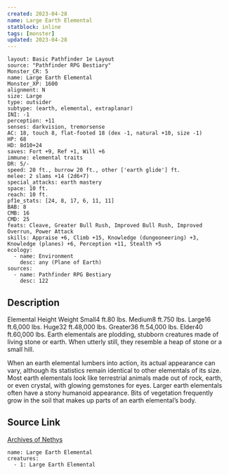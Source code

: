 ```yaml
---
created: 2023-04-28
name: Large Earth Elemental
statblock: inline
tags: [monster]
updated: 2023-04-28
---
```

```statblock
layout: Basic Pathfinder 1e Layout
source: "Pathfinder RPG Bestiary"
Monster_CR: 5
name: Large Earth Elemental
Monster_XP: 1600
alignment: N
size: Large
type: outsider
subtype: (earth, elemental, extraplanar)
INI: -1
perception: +11
senses: darkvision, tremorsense
AC: 18, touch 8, flat-footed 18 (dex -1, natural +10, size -1)
HP: 68
HD: 8d10+24
saves: Fort +9, Ref +1, Will +6
immune: elemental traits
DR: 5/-
speed: 20 ft., burrow 20 ft., other ['earth glide'] ft.
melee: 2 slams +14 (2d6+7)
special_attacks: earth mastery
space: 10 ft.
reach: 10 ft.
pf1e_stats: [24, 8, 17, 6, 11, 11]
BAB: 8
CMB: 16
CMD: 25
feats: Cleave, Greater Bull Rush, Improved Bull Rush, Improved Overrun, Power Attack
skills: Appraise +6, Climb +15, Knowledge (dungeoneering) +3, Knowledge (planes) +6, Perception +11, Stealth +5
ecology:
  - name: Environment
    desc: any (Plane of Earth)
sources:
  - name: Pathfinder RPG Bestiary
    desc: 122
```
## Description
Elemental Height Weight Small4 ft.80 lbs. Medium8 ft.750 lbs. Large16 ft.6,000 lbs. Huge32 ft.48,000 lbs. Greater36 ft.54,000 lbs. Elder40 ft.60,000 lbs.
 Earth elementals are plodding, stubborn creatures made of living stone or earth. When utterly still, they resemble a heap of stone or a small hill.

When an earth elemental lumbers into action, its actual appearance can vary, although its statistics remain identical to other elementals of its size. Most earth elementals look like terrestrial animals made out of rock, earth, or even crystal, with glowing gemstones for eyes. Larger earth elementals often have a stony humanoid appearance. Bits of vegetation frequently grow in the soil that makes up parts of an earth elemental’s body.
## Source Link
[Archives of Nethys](https://aonprd.com/MonsterDisplay.aspx?ItemName=Large%20Earth%20Elemental)
```encounter-table
name: Large Earth Elemental
creatures:
  - 1: Large Earth Elemental
```
